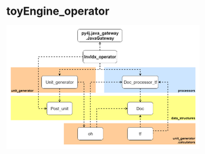 # toyEngine_operator
![toyEngine_operator_architecture.png](./figs/toyEngine_operator_architecture.png)